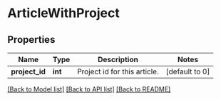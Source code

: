 # ArticleWithProject

## Properties
Name | Type | Description | Notes
------------ | ------------- | ------------- | -------------
**project_id** | **int** | Project id for this article. | [default to 0]

[[Back to Model list]](../README.md#documentation-for-models) [[Back to API list]](../README.md#documentation-for-api-endpoints) [[Back to README]](../README.md)



